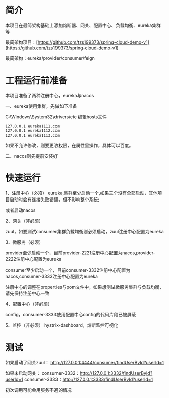 # 简介
本项目在最简架构基础上添加熔断器、网关、配置中心、负载均衡、eureka集群等

最简架构项目：[https://github.com/tzs199373/spring-cloud-demo-v1](https://github.com/tzs199373/spring-cloud-demo-v1)

最简架构：eureka/provider/consumer/feign

# 工程运行前准备
本项目准备了两种注册中心，eureka与nacos

一、eureka使用集群，先做如下准备

C:\Windows\System32\drivers\etc	编辑hosts文件

```
127.0.0.1 eureka1111.com
127.0.0.1 eureka1112.com
127.0.0.1 eureka1113.com
```

如果不允许修改，则要更改权限，在属性里操作，具体可以百度。

二、nacos则先提前安装好

# 快速运行
1、注册中心（必须）
eureka,集群至少启动一个,如果三个没有全部启动，其他项目启动时会有连接失败错误，但不影响整个系统;

或者启动nacos

2、网关（非必须）

zuul，如要测试consumer集群负载均衡则必须启动，zuul注册中心配置为eureka

3、微服务（必须）

provider至少启动一个，目前provider-2221注册中心配置为nacos,provider-2222注册中心配置为eureka

consumer至少启动一个，目前consumer-3332注册中心配置为nacos,consumer-3333注册中心配置为eureka

注册中心的调整在properties与pom文件中，如果想测试微服务集群与负载均衡，请先保持注册中心一致

4、配置中心（非必须）

config，consumer-3333使用配置中心config的代码片段已被屏蔽

5、监控（非必须）
hystrix-dashboard，熔断监控可视化

# 测试
如果启动了网关zuul：
http://127.0.0.1:4444/consumer/findUserById?userId=1

如果未启动网关：
consumer-3332：http://127.0.0.1:3332/findUserById?userId=1
consumer-3333：http://127.0.0.1:3333/findUserById?userId=1

初次调用可能会用服务不通的情况






